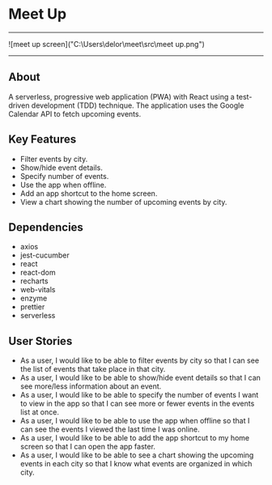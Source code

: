 # Meet Up

---

![meet up screen]("C:\Users\delor\meet\src\meet up.png")

---

## About

A serverless, progressive web application (PWA) with React using a test-driven
development (TDD) technique. The application uses the Google Calendar API to fetch
upcoming events.

## Key Features

- Filter events by city.
- Show/hide event details.
- Specify number of events.
- Use the app when offline.
- Add an app shortcut to the home screen.
- View a chart showing the number of upcoming events by city.

## Dependencies

- axios
- jest-cucumber
- react
- react-dom
- recharts
- web-vitals
- enzyme
- prettier
- serverless

## User Stories

- As a user, I would like to be able to filter events by city so that I can see the list of events that
  take place in that city.
- As a user, I would like to be able to show/hide event details so that I can see more/less
  information about an event.
- As a user, I would like to be able to specify the number of events I want to view in the app so
  that I can see more or fewer events in the events list at once.
- As a user, I would like to be able to use the app when offline so that I can see the events I
  viewed the last time I was online.
- As a user, I would like to be able to add the app shortcut to my home screen so that I can
  open the app faster.
- As a user, I would like to be able to see a chart showing the upcoming events in each city so
  that I know what events are organized in which city.
